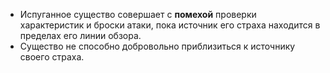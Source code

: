 - Испуганное существо совершает с **помехой** проверки характеристик и броски атаки, пока источник его страха находится в пределах его линии обзора.
- Существо не способно добровольно приблизиться к источнику своего страха.